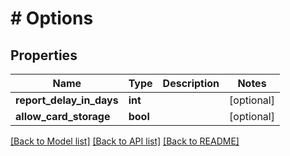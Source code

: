 # # Options

## Properties

Name | Type | Description | Notes
------------ | ------------- | ------------- | -------------
**report_delay_in_days** | **int** |  | [optional] 
**allow_card_storage** | **bool** |  | [optional] 

[[Back to Model list]](../../README.md#documentation-for-models) [[Back to API list]](../../README.md#documentation-for-api-endpoints) [[Back to README]](../../README.md)


